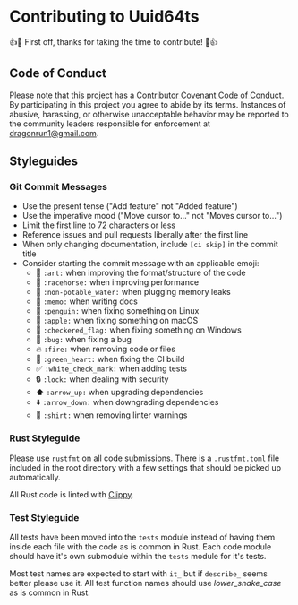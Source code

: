 # Contributing to Uuid64ts

:+1::tada: First off, thanks for taking the time to contribute! :tada::+1:

## Code of Conduct

Please note that this project has a [Contributor Covenant Code of Conduct].
By participating in this project you agree to abide by its terms.
Instances of abusive, harassing, or otherwise unacceptable behavior may be
reported to the community leaders responsible for enforcement at
[dragonrun1@gmail.com](mailto:dragonrun1@gmail.com).

## Styleguides

### Git Commit Messages

* Use the present tense ("Add feature" not "Added feature")
* Use the imperative mood ("Move cursor to..." not "Moves cursor to...")
* Limit the first line to 72 characters or less
* Reference issues and pull requests liberally after the first line
* When only changing documentation, include `[ci skip]` in the commit title
* Consider starting the commit message with an applicable emoji:
    * :art: `:art:` when improving the format/structure of the code
    * :racehorse: `:racehorse:` when improving performance
    * :non-potable_water: `:non-potable_water:` when plugging memory leaks
    * :memo: `:memo:` when writing docs
    * :penguin: `:penguin:` when fixing something on Linux
    * :apple: `:apple:` when fixing something on macOS
    * :checkered_flag: `:checkered_flag:` when fixing something on Windows
    * :bug: `:bug:` when fixing a bug
    * :fire: `:fire:` when removing code or files
    * :green_heart: `:green_heart:` when fixing the CI build
    * :white_check_mark: `:white_check_mark:` when adding tests
    * :lock: `:lock:` when dealing with security
    * :arrow_up: `:arrow_up:` when upgrading dependencies
    * :arrow_down: `:arrow_down:` when downgrading dependencies
    * :shirt: `:shirt:` when removing linter warnings

### Rust Styleguide

Please use `rustfmt` on all code submissions.
There is a `.rustfmt.toml` file included in the root directory with a few
settings that should be picked up automatically.

All Rust code is linted with [Clippy].

### Test Styleguide

All tests have been moved into the `tests` module instead of having them inside
each file with the code as is common in Rust.
Each code module should have it's own submodule within the `tests` module for
it's tests.

Most test names are expected to start with `it_` but if `describe_` seems better
please use it.
All test function names should use _lower_snake_case_ as is common in Rust.

[Clippy]: https://github.com/rust-lang/rust-clippy
[Contributor Covenant Code of Conduct]: CODE_OF_CONDUCT.md
